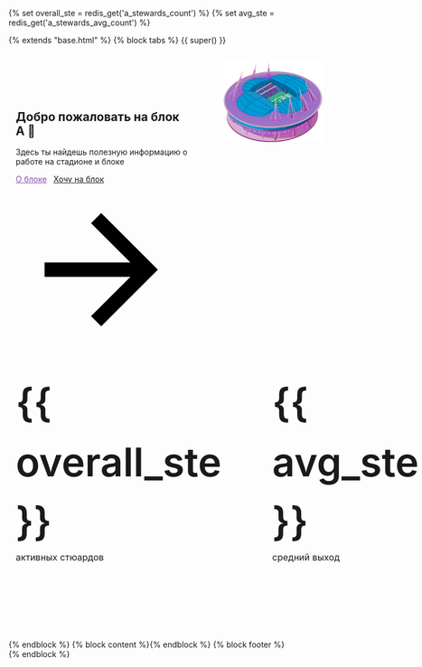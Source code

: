{% set overall_ste = redis_get('a_stewards_count') %}
{% set avg_ste = redis_get('a_stewards_avg_count') %}


{% extends "base.html" %}
{% block tabs %}
{{ super() }}

<style>.md-typeset .md-button {
    border: none;
}

.md-typeset img, .md-typeset svg {
    height: auto;
    max-width: 100%;
}

.md-header {
    position: initial
}

.md-content {
    display: block;
    margin-left: auto;
    margin-right: auto
}

}
@media screen and (min-width: 60em) {
    .md-sidebar--secondary {
        display: none
    }
}

@media screen and (min-width: 76.25em) {
    .md-sidebar--primary {
        display: none
    }
}</style>
<style>.mdx-hero__more {
    bottom: -2.4rem;
    display: block;
    left: 50%;
    margin-left: -.6rem;
    pointer-events: none;
    position: absolute;
    text-align: center;
}

@media screen and (max-width: 29.9375em) {
    .md-typeset .mdx-columns ol, .md-typeset .mdx-columns ul {
        -moz-columns: initial;
        columns: initial
    }
}

.mdx-container {
    background: url("data:image/svg+xml;utf8,<svg xmlns='http://www.w3.org/2000/svg' viewBox='0 0 1123 258'><path d='M1124,2c0,0 0,256 0,256l-1125,0l0,-48c0,0 16,5 55,5c116,0 197,-92 325,-92c121,0 114,46 254,46c140,0 214,-167 572,-166Z' style='fill: hsla(0, 0%, 100%, 1)' /></svg>") no-repeat bottom, linear-gradient(to bottom, var(--md-primary-fg-color), #a63fd9 99%, var(--md-default-bg-color) 99%);
    padding-top: 1rem
}

[data-md-color-scheme=slate] .mdx-container {
    background: url("data:image/svg+xml;utf8,<svg xmlns='http://www.w3.org/2000/svg' viewBox='0 0 1123 258'><path d='M1124,2c0,0 0,256 0,256l-1125,0l0,-48c0,0 16,5 55,5c116,0 197,-92 325,-92c121,0 114,46 254,46c140,0 214,-167 572,-166Z' style='fill: hsla(232, 15%, 21%, 1)' /></svg>") no-repeat bottom, linear-gradient(to bottom, var(--md-primary-fg-color), #a63fd9 99%, var(--md-default-bg-color) 99%)
}

.mdx-hero {
    color: var(--md-primary-bg-color);
    margin: 0 .8rem
}

.mdx-hero h1 {
    color: currentcolor;
    font-weight: 700;
    margin-bottom: 1rem
}

@media screen and (max-width: 29.9375em) {
    .mdx-hero h1 {
        font-size: 1.4rem
    }
}

.mdx-hero__content {
    padding-bottom: 6rem
}

@media screen and (min-width: 60em) {
    .mdx-hero {
        align-items: stretch;
        display: flex
    }

    .mdx-hero__content {
        margin-top: 3.5rem;
        max-width: 19rem;
        padding-bottom: 14vw
    }

    .mdx-hero__image {
        order: 1;
        transform: translateX(4rem);
        width: 38rem
    }
}

@media screen and (min-width: 76.25em) {
    .mdx-hero__image {
        transform: translateX(8rem)
    }
}

.mdx-hero .md-button {
    color: var(--md-primary-bg-color);
    margin-right: .5rem;
    margin-top: .5rem
}

.mdx-hero .md-button--primary {
    background-color: var(--md-primary-bg-color);
    border: none;
    color: #894da8
}

.AboutPageMetric {
    padding-right: 90px;
}

.AboutPageHeader__metrics {
    display: -ms-flexbox;
    display: flex;
    -ms-flex-direction: row;
    flex-direction: row;
    margin-top: 2em;
}

.AboutPageMetric__value {
    font-size: 5em;
    font-weight: 600;
    -webkit-font-smoothing: subpixel-antialiased;
    -moz-osx-font-smoothing: auto;
    line-height: 1.5;
    /*color: var(--md-primary-fg-color);*/
}

.AboutPageMetric__title {
    font-size: 16px;
    line-height: 1.4;
}

</style>
<section class="mdx-container">
    <div class="md-grid md-typeset">
        <div class="mdx-hero">
            <div class="mdx-hero__image">
                <img src="assets/images/stadium_3d.png" alt="" width="1659" height="1200" draggable="false">
            </div>
            <div class="mdx-hero__content">
                <h1>Добро пожаловать на блок А 👋</h1>
                <p>Здесь ты найдешь полезную информацию о работе на стадионе и блоке</p>
                <a href="https://callistoboy.github.io/stewards-a-book/articles/basic/block/" class="md-button md-button--primary">
                    О блоке</span></a>
                <a href="https://forms.gle/E8k9f4WAYLC4x2eq5" target="_blank" class="md-button">
                    Хочу на блок <span class="twemoji"><svg xmlns="http://www.w3.org/2000/svg" viewBox="0 0 24 24"><path
                        d="M4 11v2h12l-5.5 5.5 1.42 1.42L19.84 12l-7.92-7.92L10.5 5.5 16 11H4Z"></path></svg></span>
                </a>
                <div class="AboutPageHeader__metrics">
                    <div class="AboutPageMetric">
                        <div class="AboutPageMetric__value">{{ overall_ste }}</div>
                        <div class="AboutPageMetric__title">активных стюардов</div>
                    </div>
                    <div class="AboutPageMetric">
                        <div class="AboutPageMetric__value">{{ avg_ste }}</div>
                        <div class="AboutPageMetric__title">средний выход</div>
                    </div>
                </div>
            </div>
        </div>
    </div>
</section>
{% endblock %}
{% block content %}{% endblock %}
{% block footer %}{% endblock %}

